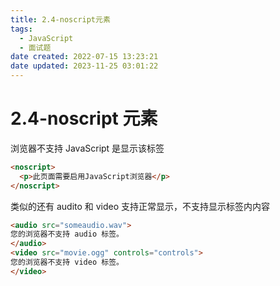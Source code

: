 ```yaml
---
title: 2.4-noscript元素
tags:
  - JavaScript
  - 面试题
date created: 2022-07-15 13:23:21
date updated: 2023-11-25 03:01:22
---
```


# 2.4-noscript 元素

浏览器不支持 JavaScript 是显示该标签

```html
<noscript>
  <p>此页面需要启用JavaScript浏览器</p>
</noscript>
```

类似的还有 audito 和 video 支持正常显示，不支持显示标签内内容

```html
<audio src="someaudio.wav">
您的浏览器不支持 audio 标签。
</audio>
<video src="movie.ogg" controls="controls">
您的浏览器不支持 video 标签。
</video>
```
